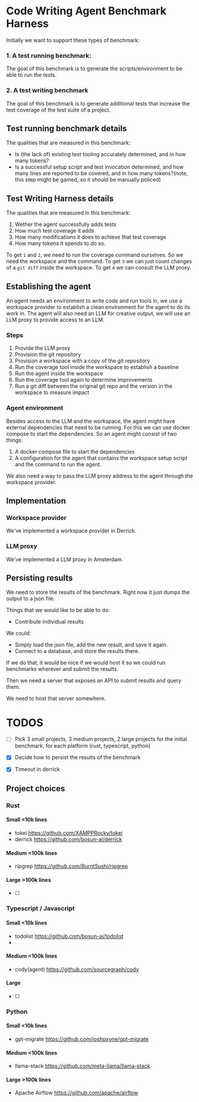 # Code Writing Agent Benchmark Harness

Initially we want to support these types of benchmark:

### 1. A test running benchmark:
The goal of this benchmark is to generate the scripts/environment to be able to run the tests.

### 2. A test writing benchmark

The goal of this benchmark is to generate additional tests that increase the test coverage of the test suite of a project.

## Test running benchmark details

The qualities that are measured in this benchmark:
  - Is (the lack of) existing test tooling accurately determined, and in how many tokens?
  - Is a successful setup script and test invocation determined, and how many lines are reported to be covered, and in how many tokens?(note, this step might be gamed, so it should be manually policed)

## Test Writing Harness details

The qualities that are measured in this benchmark:
  1. Wether the agent successfully adds tests
  2. How much test coverage it adds
  3. How many modifications it does to achieve that test coverage
  4. How many tokens it spends to do so.

To get `1` and `2`, we need to run the coverage command ourselves. So we need the workspace and the command.
To get `3` we can just count changes of a `git diff` inside the workspace.
To get `4` we can consult the LLM proxy.

## Establishing the agent

An agent needs an environment to write code and run tools in, we use a workspace provider to establish a clean environment
for the agent to do its work in. The agent will also need an LLM for creative output, we will use an LLM proxy to provide
access to an LLM.

### Steps

1. Provide the LLM proxy
2. Provision the git repository
3. Provision a workspace with a copy of the git repository
5. Run the coverage tool inside the workspace to establish a baseline
4. Run the agent inside the workspace
5. Run the coverage tool again to determine improvements
6. Run a git diff between the original git repo and the version in the workspace to measure impact

### Agent environment

Besides access to the LLM and the workspace, the agent might have external dependencies that need to be running. For this
we can use docker compose to start the dependencies. So an agent might consist of two things:

1. A docker compose file to start the dependencies
2. A configuration for the agent that contains the workspace setup script and the command to run the agent.

We also need a way to pass the LLM proxy address to the agent through the workspace provider.


## Implementation

### Workspace provider

We've implemented a workspace provider in Derrick.

### LLM proxy

We've implemented a LLM proxy in Amsterdam.

## Persisting results

We need to store the results of the benchmark. Right now it just dumps the output to a json file.

Things that we would like to be able to do:

- Contribute individual results

We could:

- Simply load the json file, add the new result, and save it again.
- Connect to a database, and store the results there.

If we do that, it would be nice if we would host it so we could run benchmarks
wherever and submit the results.

Then we need a server that exposes an API to submit results and query them.

We need to host that server somewhere.

# TODOS

- [ ] Pick 3 small projects, 3 medium projects, 2 large projects for the initial benchmark, for each platform (rust, typescript, python)
- [X] Decide how to persist the results of the benchmark
- [X] Timeout in derrick


## Project choices

### Rust

#### Small <10k lines

- tokei https://github.com/XAMPPRocky/tokei
- derrick https://github.com/bosun-ai/derrick

#### Medium <100k lines

- ripgrep https://github.com/BurntSushi/ripgrep

#### Large >100k lines

- [ ] 


### Typescript / Javascript

#### Small <10k lines

- todolist https://github.com/bosun-ai/todolist
- 

#### Medium <100k lines

- cody(agent) https://github.com/sourcegraph/cody

#### Large

- [ ]


### Python

#### Small <10k lines

- gpt-migrate https://github.com/joshpxyne/gpt-migrate

#### Medium <100k lines

- llama-stack https://github.com/meta-llama/llama-stack

#### Large >100k lines

- Apache Airflow https://github.com/apache/airflow
